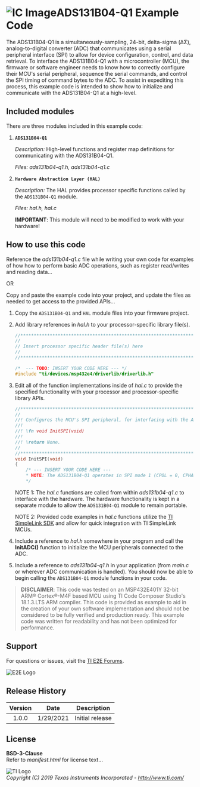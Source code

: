 ![IC Image](http://www.ti.com/graphics/folders/partimages/ADS131B04-Q1.jpg)ADS131B04-Q1 Example Code
=====================

The ADS131B04-Q1 is a simultaneously-sampling, 24-bit, delta-sigma (ΔΣ), analog-to-digital converter (ADC) that communicates using a serial peripheral interface (SPI) to allow for device configuration, control, and data retrieval. To interface the ADS131B04-Q1 with a microcontroller (MCU), the firmware or software engineer needs to know how to correctly configure their MCU's serial peripheral, sequence the serial commands, and control the SPI timing of command bytes to the ADC. To assist in expediting this process, this example code is intended to show how to initialize and communicate with the ADS131B04-Q1 at a high-level.

Included modules
----------------

There are three modules included in this example code:

1.  **`ADS131B04-Q1`**

	*Description:* High-level functions and register map definitions for communicating with the ADS131B04-Q1.
	
	*Files: ads131b04-q1.h, ads131b04-q1.c*

2.  **`Hardware Abstraction Layer (HAL)`**

	*Description:* The HAL provides processor specific functions called by the `ADS131B04-Q1` module.
	
	*Files: hal.h, hal.c*
	
	**IMPORTANT**: This module will need to be modified to work with your hardware!


How to use this code
--------------------

Reference the *ads131b04-q1.c* file while writing your own code for examples of how how to perform basic ADC operations, such as register read/writes and reading data...

OR

Copy and paste the example code into your project, and update the files as needed to get access to the provided APIs...

 1. Copy the `ADS131B04-Q1` and `HAL` module files into your firmware project.
 2. Add library references in *hal.h* to your processor-specific library file(s).
	```c
	//****************************************************************************
	//
	// Insert processor specific header file(s) here
	//
	//****************************************************************************"
	
	/*  --- TODO: INSERT YOUR CODE HERE --- */
	#include "ti/devices/msp432e4/driverlib/driverlib.h"
	
	```

 3. Edit all of the function implementations inside of *hal.c* to provide the specified functionality with your processor and processor-specific library APIs. 
	```c
	//*****************************************************************************
	//
	//! Configures the MCU's SPI peripheral, for interfacing with the ADC.
	//!
	//! \fn void InitSPI(void)
	//!
	//! \return None.
	//
	//*****************************************************************************
	void InitSPI(void)
	{
		/* --- INSERT YOUR CODE HERE ---
		* NOTE: The ADS131B04-Q1 operates in SPI mode 1 (CPOL = 0, CPHA = 1).
		*/
	```
	NOTE 1: The *hal.c* functions are called from within *ads131b04-q1.c* to interface with the hardware. The hardware functionality is kept in a separate module to allow the `ADS131B04-Q1` module to remain portable.
	
	NOTE 2: Provided code examples in *hal.c* functions utilize the [TI SimpleLink SDK](http://www.ti.com/wireless-connectivity/simplelink-solutions/overview/software.html) and allow for quick integration with TI SimpleLink MCUs.
	
 4. Include a reference to *hal.h* somewhere in your program and call the **InitADC()** function to initialize the MCU peripherals connected to the ADC.

 5. Include a reference to *ads131b04-q1.h* in your application (from *main.c* or wherever ADC communication is handled). You should now be able to begin calling the `ADS131B04-Q1` module functions in your code.

> **DISCLAIMER**: This code was tested on an MSP432E401Y 32-bit ARM® Cortex®-M4F based MCU using TI Code Composer Studio's 18.1.3.LTS ARM compiler. This code is provided as example to aid in the creation of your own software implementation and should not be considered to be fully verified and production ready. This example code was written for readability and has not been optimized for performance.

Support
-------

For questions or issues, visit the [TI E2E Forums](https://e2e.ti.com/).

![E2E Logo](http://e2e.ti.com/resized-image/__size/75x0/__key/CommunityServer-Wikis-Components-Files/00-00-00-01-27/2234.ti_2D00_e2e_2D00_Pos_2D00_no_2D00_text_2D00_150.jpg)

Release History
---------------
| Version     | Date        | Description            |
|:-----------:| ----------- | ---------------------- |
| 1.0.0       | 1/29/2021   | Initial release        |

License
-------

**BSD-3-Clause**  
Refer to *manifest.html* for license text...

![TI Logo](http://www.ti.com/assets/images/ic-logo.png)  
*Copyright (C) 2019 Texas Instruments Incorporated - http://www.ti.com/*